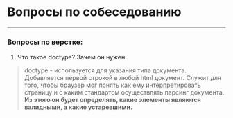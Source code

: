 # Вопросы по собеседованию
---
### Вопросы по **верстке**:

1. Что такое doctype? Зачем он нужен
> doctype - используется для указания типа документа. Добавляется первой строкой в любой html документ. Служит для того, чтобы браузер мог понять как ему интерпретировать страницу и с каким стандартом осуществлять парсинг документа. **Из этого он будет определять, какие элементы являются валидными, а какие устаревшими.**
